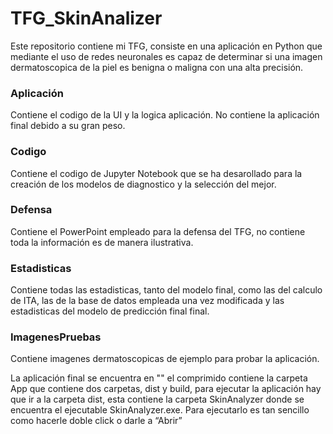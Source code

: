 # TFG_SkinAnalizer
Este repositorio contiene mi TFG, consiste en una aplicación en Python que mediante el uso de redes neuronales es capaz de determinar si una imagen dermatoscopica de la piel es benigna o maligna con una alta precisión.

### Aplicación
Contiene el codigo de la UI y la logica aplicación. No contiene la aplicación final debido a su gran peso.

### Codigo
Contiene el codigo de Jupyter Notebook que se ha desarollado para la creación de los modelos de diagnostico y la selección del mejor.

### Defensa
Contiene el PowerPoint empleado para la defensa del TFG, no contiene toda la información es de manera ilustrativa. 

### Estadisticas
Contiene todas las estadisticas, tanto del modelo final, como las del calculo de ITA, las de la base de datos empleada una vez modificada y las estadisticas del modelo de predicción final final.

### ImagenesPruebas
Contiene imagenes dermatoscopicas de ejemplo para probar la aplicación.

La aplicación final se encuentra en "" el comprimido contiene la carpeta App que contiene dos carpetas, dist y build, para ejecutar la aplicación hay que ir a la carpeta dist, esta contiene la carpeta SkinAnalyzer donde se encuentra el ejecutable SkinAnalyzer.exe. Para ejecutarlo es tan sencillo como hacerle doble click o darle a “Abrir”

